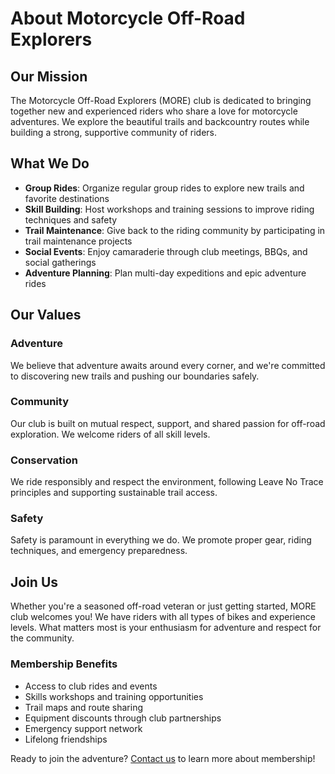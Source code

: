 # About Motorcycle Off-Road Explorers

## Our Mission

The Motorcycle Off-Road Explorers (MORE) club is dedicated to bringing together new and experienced riders who share a love for motorcycle adventures. We explore the beautiful trails and backcountry routes while building a strong, supportive community of riders.

## What We Do

- **Group Rides**: Organize regular group rides to explore new trails and favorite destinations
- **Skill Building**: Host workshops and training sessions to improve riding techniques and safety
- **Trail Maintenance**: Give back to the riding community by participating in trail maintenance projects
- **Social Events**: Enjoy camaraderie through club meetings, BBQs, and social gatherings
- **Adventure Planning**: Plan multi-day expeditions and epic adventure rides

## Our Values

### Adventure
We believe that adventure awaits around every corner, and we're committed to discovering new trails and pushing our boundaries safely.

### Community
Our club is built on mutual respect, support, and shared passion for off-road exploration. We welcome riders of all skill levels.

### Conservation
We ride responsibly and respect the environment, following Leave No Trace principles and supporting sustainable trail access.

### Safety
Safety is paramount in everything we do. We promote proper gear, riding techniques, and emergency preparedness.

## Join Us

Whether you're a seasoned off-road veteran or just getting started, MORE club welcomes you! We have riders with all types of bikes and experience levels. What matters most is your enthusiasm for adventure and respect for the community.

### Membership Benefits

- Access to club rides and events
- Skills workshops and training opportunities
- Trail maps and route sharing
- Equipment discounts through club partnerships
- Emergency support network
- Lifelong friendships

Ready to join the adventure? [Contact us](/contact) to learn more about membership!